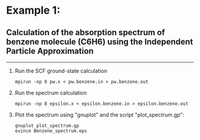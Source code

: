 # Example 1: 
## Calculation of the absorption spectrum of benzene molecule (C6H6) using the Independent Particle Approximation
------------------------------------------------------------------------

 1. Run the SCF ground-state calculation

        mpirun -np 8 pw.x < pw.benzene.in > pw.benzene.out

 2. Run the spectrum calculation

        mpirun -np 8 epsilon.x < epsilon.benzene.in > epsilon.benzene.out 

 3. Plot the spectrum using "gnuplot" and the script "plot_spectrum.gp":

        gnuplot plot_spectrum.gp
        evince Benzene_spectrum.eps
